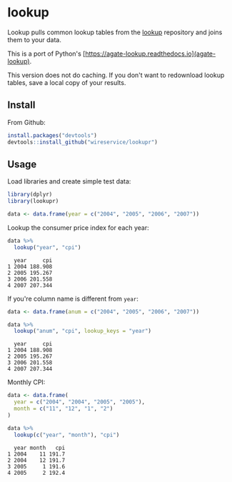 # lookup

Lookup pulls common lookup tables from the [lookup](https://github.com/wireservice/lookup) repository and joins them to your data.

This is a port of Python's [https://agate-lookup.readthedocs.io](agate-lookup).

This version does not do caching. If you don't want to redownload lookup tables, save a local copy of your results.

## Install

From Github:

``` r
install.packages("devtools")
devtools::install_github("wireservice/lookupr")
```

## Usage

Load libraries and create simple test data:

``` r
library(dplyr)
library(lookupr)

data <- data.frame(year = c("2004", "2005", "2006", "2007"))
```

Lookup the consumer price index for each year:

``` r
data %>%
  lookup("year", "cpi")
```

```
  year     cpi
1 2004 188.908
2 2005 195.267
3 2006 201.558
4 2007 207.344
```

If you're column name is different from `year`:

``` r
data <- data.frame(anum = c("2004", "2005", "2006", "2007"))

data %>%
  lookup("anum", "cpi", lookup_keys = "year")
```

```
  year     cpi
1 2004 188.908
2 2005 195.267
3 2006 201.558
4 2007 207.344
```

Monthly CPI:

``` r
data <- data.frame(
  year = c("2004", "2004", "2005", "2005"),
  month = c("11", "12", "1", "2")
)

data %>%
  lookup(c("year", "month"), "cpi")
```

```
  year month   cpi
1 2004    11 191.7
2 2004    12 191.7
3 2005     1 191.6
4 2005     2 192.4
```